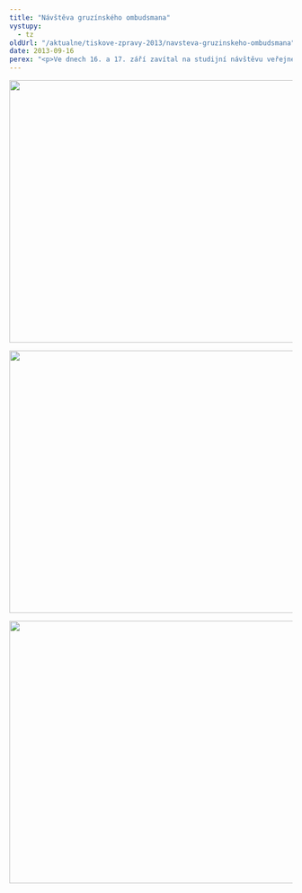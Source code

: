 ```yaml
---
title: "Návštěva gruzínského ombudsmana"
vystupy:
  - tz
oldUrl: "/aktualne/tiskove-zpravy-2013/navsteva-gruzinskeho-ombudsmana"
date: 2013-09-16
perex: "<p>Ve dnech 16. a 17. září zavítal na studijní návštěvu veřejného ochránce práv gruzínský ombudsman Ucha Nanuashvili se svými spolupracovníky. Zajímá je činnost a pravomoci českého ombudsmana, jeho zvláštní oprávnění a především působení v oblasti ochrany osob omezených na svobodě a diskriminace. Delegaci přijal zástupce ombudsmana Stanislav Křeček.</p>"
---
```


<!-- imported from the old website -->

<p><img src="https://www.ochrance.cz/uploads/RTEmagicC_gruzinci-01.jpg.jpg" height="467" width="622" alt="" /></p><p><img src="https://www.ochrance.cz/uploads/RTEmagicC_gruzinci-03.jpg.jpg" height="467" width="622" alt="" /></p><p><img src="https://www.ochrance.cz/uploads/RTEmagicC_gruzinci-02.jpg.jpg" height="467" width="622" alt="" /></p>
